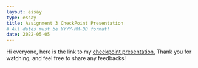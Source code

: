 ```yaml
---
layout: essay
type: essay
title: Assignment 3 CheckPoint Presentation
# All dates must be YYYY-MM-DD format!
date: 2022-05-05
---
```

<p>
Hi everyone, here is the link to my <a href="https://youtu.be/1S88BnPLEoI">checkpoint presentation.<a> Thank you for watching, and feel free to share any feedbacks!
</p>
